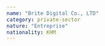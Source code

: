 ```yaml
---
name: "Brite Digital Co., LTD"
category: private-sector
nature: "Entreprise"
nationality: KHM
---
```

    